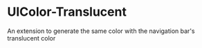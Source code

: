 # UIColor-Translucent
An extension to generate the same color with the navigation bar's translucent color
